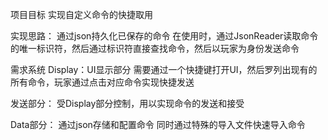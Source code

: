 
项目目标
实现自定义命令的快捷取用

实现思路：
通过json持久化已保存的命令
在使用时，通过JsonReader读取命令的唯一标识符，然后通过标识符直接查找命令，然后以玩家为身份发送命令

需求系统
Display：UI显示部分
需要通过一个快捷键打开UI，然后罗列出现有的所有命令，玩家通过点击对应命令实现快捷发送

发送部分：
受Display部分控制，用以实现命令的发送和接受

Data部分：
通过json存储和配置命令
同时通过特殊的导入文件快速导入命令